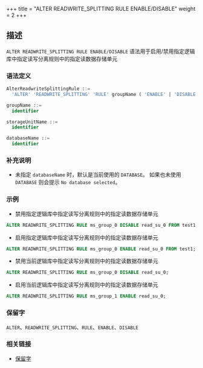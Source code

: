 +++
title = "ALTER READWRITE_SPLITTING RULE ENABLE/DISABLE"
weight = 2
+++

## 描述

`ALTER READWRITE_SPLITTING RULE ENABLE/DISABLE` 语法用于启用/禁用指定逻辑库中指定读写分离规则中的指定读数据存储单元

### 语法定义

```sql
AlterReadwriteSplittingRule ::=
  'ALTER' 'READWRITE_SPLITTING' 'RULE' groupName ( 'ENABLE' | 'DISABLE' ) storageUnitName 'FROM' databaseName

groupName ::=
  identifier

storageUnitName ::=
  identifier

databaseName ::=
  identifier
```

### 补充说明

- 未指定 `databaseName` 时，默认是当前使用的 `DATABASE`。 如果也未使用 `DATABASE` 则会提示 `No database selected`。

### 示例

- 禁用指定逻辑库中指定读写分离规则中的指定读数据存储单元

```sql
ALTER READWRITE_SPLITTING RULE ms_group_0 DISABLE read_su_0 FROM test1;
```

- 启用指定逻辑库中指定读写分离规则中的指定读数据存储单元

```sql
ALTER READWRITE_SPLITTING RULE ms_group_0 ENABLE read_su_0 FROM test1;
```

- 禁用当前逻辑库中指定读写分离规则中的指定读数据存储单元

```sql
ALTER READWRITE_SPLITTING RULE ms_group_0 DISABLE read_su_0;
```

- 启用当前逻辑库中指定读写分离规则中的指定读数据存储单元

```sql
ALTER READWRITE_SPLITTING RULE ms_group_1 ENABLE read_su_0;
```

### 保留字

`ALTER`、`READWRITE_SPLITTING`、`RULE`、`ENABLE`、`DISABLE`

### 相关链接

- [保留字](/cn/reference/distsql/syntax/reserved-word/)
